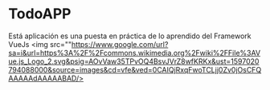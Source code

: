 # TodoAPP
Está aplicación es una puesta en práctica de lo aprendido del Framework VueJs
<img src=""https://www.google.com/url?sa=i&url=https%3A%2F%2Fcommons.wikimedia.org%2Fwiki%2FFile%3AVue.js_Logo_2.svg&psig=AOvVaw35TPvOQ4BsvJVrZ8wfKRKx&ust=1597020794088000&source=images&cd=vfe&ved=0CAIQjRxqFwoTCLjj0Zv0jOsCFQAAAAAdAAAAABAD/>
